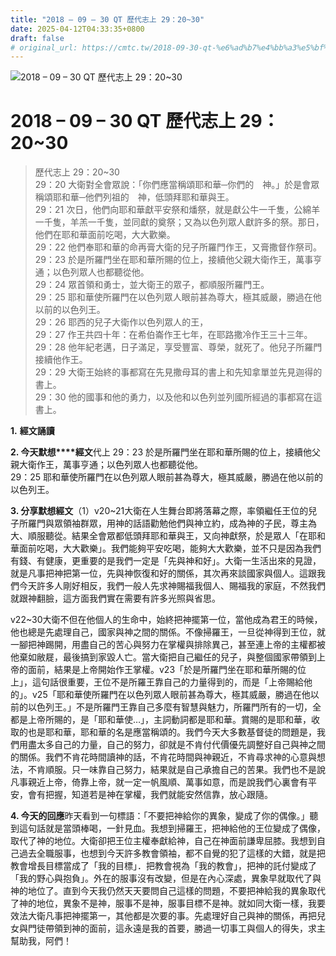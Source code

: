 ```yaml
---
title: "2018 – 09 – 30 QT 歷代志上 29：20~30"
date: 2025-04-12T04:33:35+0800
draft: false
# original_url: https://cmtc.tw/2018-09-30-qt-%e6%ad%b7%e4%bb%a3%e5%bf%97%e4%b8%8a-29%ef%bc%9a2030
---
```


![2018 – 09 – 30 QT 歷代志上 29：20\~30](/images/qt.jpg   "2018 – 09 – 30 QT 歷代志上 29：20\~30")

# 2018 – 09 – 30 QT 歷代志上 29：20\~30

> 歷代志上 29：20\~30  
> 29：20 大衛對全會眾說：「你們應當稱頌耶和華─你們的　神。」於是會眾稱頌耶和華─他們列祖的　神，低頭拜耶和華與王。  
> 29：21 次日，他們向耶和華獻平安祭和燔祭，就是獻公牛一千隻，公綿羊一千隻，羊羔一千隻，並同獻的奠祭；又為以色列眾人獻許多的祭。那日，他們在耶和華面前吃喝，大大歡樂。  
> 29：22 他們奉耶和華的命再膏大衛的兒子所羅門作王，又膏撒督作祭司。  
> 29：23 於是所羅門坐在耶和華所賜的位上，接續他父親大衛作王，萬事亨通；以色列眾人也都聽從他。  
> 29：24 眾首領和勇士，並大衛王的眾子，都順服所羅門王。  
> 29：25 耶和華使所羅門在以色列眾人眼前甚為尊大，極其威嚴，勝過在他以前的以色列王。  
> 29：26 耶西的兒子大衛作以色列眾人的王，  
> 29：27 作王共四十年：在希伯崙作王七年，在耶路撒冷作王三十三年。  
> 29：28 他年紀老邁，日子滿足，享受豐富、尊榮，就死了。他兒子所羅門接續他作王。  
> 29：29 大衛王始終的事都寫在先見撒母耳的書上和先知拿單並先見迦得的書上。  
> 29：30 他的國事和他的勇力，以及他和以色列並列國所經過的事都寫在這書上。

**1.** **經文誦讀**

**2. 今天默想****經文**代上 29：23 於是所羅門坐在耶和華所賜的位上，接續他父親大衛作王，萬事亨通；以色列眾人也都聽從他。  
29：25 耶和華使所羅門在以色列眾人眼前甚為尊大，極其威嚴，勝過在他以前的以色列王。

**3. 分享默想經文**（1）v20\~21大衛在人生舞台即將落幕之際，率領繼任王位的兒子所羅門與眾領袖群眾，用神的話語勸勉他們與神立約，成為神的子民，尊主為大、順服聽從。結果全會眾都低頭拜耶和華與王，又向神獻祭，於是眾人「在耶和華面前吃喝，大大歡樂」。我們能夠平安吃喝，能夠大大歡樂，並不只是因為我們有錢、有健康，更重要的是我們一定是「先與神和好」。大衛一生活出來的見證，就是凡事把神把第一位，先與神恢復和好的關係，其次再來談國家與個人。這跟我們今天許多人剛好相反，我們一般人先求神賜福我個人、賜福我的家庭，不然我們就跟神翻臉，這方面我們實在需要有許多光照與省思。

v22\~30大衛不但在他個人的生命中，始終把神擺第一位，當他成為君王的時候，他也總是先處理自己，國家與神之間的關係。不像掃羅王，一旦從神得到王位，就一腳把神踢開，用盡自己的苦心與努力在掌權與排除異己，甚至連上帝的主權都被他棄如敝屣，最後搞到家毀人亡。當大衛把自己繼任的兒子，與整個國家帶領到上帝的面前，結果是上帝開始作王掌權。v23「於是所羅門坐在耶和華所賜的位上」，這句話很重要，王位不是所羅王靠自己的力量得到的，而是「上帝賜給他的」。v25「耶和華使所羅門在以色列眾人眼前甚為尊大，極其威嚴，勝過在他以前的以色列王。」不是所羅門王靠自己多麼有智慧與魅力，所羅門所有的一切，全都是上帝所賜的，是「耶和華使…」，主詞動詞都是耶和華。賞賜的是耶和華，收取的也是耶和華，耶和華的名是應當稱頌的。我們今天大多數基督徒的問題是，我們用盡太多自己的力量，自己的努力，卻就是不肯付代價優先調整好自己與神之間的關係。我們不肯花時間讀神的話，不肯花時間與神親近，不肯尋求神的心意與想法，不肯順服。只一味靠自己努力，結果就是自己承擔自己的苦果。我們也不是說凡事親近上帝，倚靠上帝，就一定一帆風順、萬事如意，而是說我們心裏會有平安，會有把握，知道若是神在掌權，我們就能安然信靠，放心跟隨。

**4. 今天的回應**昨天看到一句標語：「不要把神給你的異象，變成了你的偶像。」聽到這句話就是當頭棒喝，一針見血。我想到掃羅王，把神給他的王位變成了偶像，取代了神的地位。大衛卻把王位主權奉獻給神，自己在神面前謙卑屈膝。我想到自己過去全職服事，也想到今天許多教會領袖，都不自覺的犯了這樣的大錯，就是把教會增長目標當成了「我的目標」．把教會視為「我的教會」，把神的託付變成了「我的野心與抱負」。外在的服事沒有改變，但是在內心深處，異象早就取代了與神的地位了。直到今天我仍然天天要問自己這樣的問題，不要把神給我的異象取代了神的地位，異象不是神，服事不是神，服事目標不是神。就如同大衛一樣，我要效法大衛凡事把神擺第一，其他都是次要的事。先處理好自己與神的關係，再把兒女與門徒帶領到神的面前，這永遠是我的首要，勝過一切事工與個人的得失，求主幫助我，阿們！